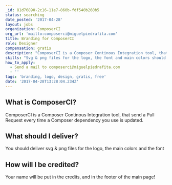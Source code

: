 ```yaml
---
_id: 81d76890-2c16-11e7-860b-fdf540b260b5
status: searching
date_posted: '2017-04-28'
layout: jobs
organization: ComposerCI
org_url: 'mailto:composerci@miguelpiedrafita.com'
title: Branding for ComposerCI
role: Designer
compensation: gratis
description: "ComposerCI is a Composer Continous Integration tool, that send a Pull Request every time a Composer dependency you use is updated."
skills: "Svg & png files for the logo, the font and main colors should be delivered."
how_to_apply:
  - Send a mail to composerci@miguelpiedrafita.com
  - ''
tags: 'branding, logo, design, gratis, free'
date: '2017-04-28T13:28:04.234Z'
---
```


## What is ComposerCI?

ComposerCI is a Composer Continous Integration tool, that send a Pull Request every time a Composer dependency you use is updated.

## What should I deliver?

You should deliver svg & png files for the logo, the main colors and the font

## How will I be credited?

Your name will be put in the credits, and in the footer of the main page!

